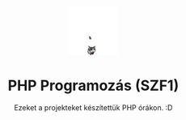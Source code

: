 <div id="user-content-toc">
  <ul align="center">
    <summary>
      <img src="cat-throwing-brick.gif" width="20%">
    </summary>
  </ul>
</div>

<div id="user-content-toc">
  <ul align="center">
    <summary>
      <h1>PHP Programozás (SZF1)</h1>
      <p>Ezeket a projekteket készítettük PHP órákon. :D</p>
    </summary>
  </ul>
</div>
